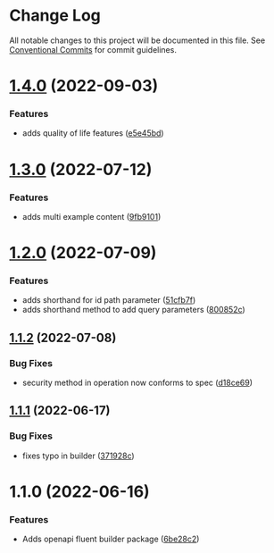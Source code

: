 # Change Log

All notable changes to this project will be documented in this file.
See [Conventional Commits](https://conventionalcommits.org) for commit guidelines.

# [1.4.0](https://github.com/avanzu/node-packages/compare/@avanzu/oas-builder@1.3.0...@avanzu/oas-builder@1.4.0) (2022-09-03)


### Features

* adds quality of life features ([e5e45bd](https://github.com/avanzu/node-packages/commit/e5e45bd0f202968851f851c19b3ff58c4842e5ad))





# [1.3.0](https://github.com/avanzu/node-packages/compare/@avanzu/oas-builder@1.2.0...@avanzu/oas-builder@1.3.0) (2022-07-12)


### Features

* adds multi example content ([9fb9101](https://github.com/avanzu/node-packages/commit/9fb91019054f7333f029e8667345e8c4fde5bc0e))





# [1.2.0](https://github.com/avanzu/node-packages/compare/@avanzu/oas-builder@1.1.2...@avanzu/oas-builder@1.2.0) (2022-07-09)


### Features

* adds shorthand for id path parameter ([51cfb7f](https://github.com/avanzu/node-packages/commit/51cfb7f0e804799666344cc7b2b34dac0ca01760))
* adds shorthand method to add query parameters ([800852c](https://github.com/avanzu/node-packages/commit/800852c0387780c3d09c4780fa907aa6ed289c0d))





## [1.1.2](https://github.com/avanzu/node-packages/compare/@avanzu/oas-builder@1.1.1...@avanzu/oas-builder@1.1.2) (2022-07-08)


### Bug Fixes

* security method in operation now conforms to spec ([d18ce69](https://github.com/avanzu/node-packages/commit/d18ce696f081f89d1d9592a89247f90629f46ed9))





## [1.1.1](https://github.com/avanzu/node-packages/compare/@avanzu/oas-builder@1.1.0...@avanzu/oas-builder@1.1.1) (2022-06-17)


### Bug Fixes

* fixes typo in builder ([371928c](https://github.com/avanzu/node-packages/commit/371928c2d7d7ed9909302391430ddb5167999b9a))





# 1.1.0 (2022-06-16)


### Features

* Adds openapi fluent builder package ([6be28c2](https://github.com/avanzu/node-packages/commit/6be28c26c5dc471130df72d7a381ba3960adbb15))
